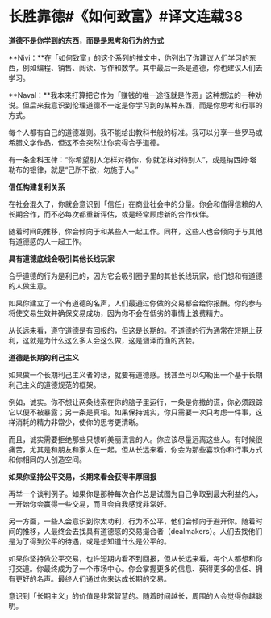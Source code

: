 # 长胜靠德#《如何致富》#译文连载38

**道德不是你学到的东西，而是是思考和行为的方式**

**Nivi：**在「如何致富」的这个系列的推文中，你列出了你建议人们学习的东西，例如编程、销售、阅读、写作和数学。其中最后一条是道德，你也建议人们去学习。

**Naval：**我本来打算把它作为「赚钱的唯一途径就是作恶」这种想法的一种劝说。但后来我意识到伦理道德不一定是你学习到的某种东西，而是你思考和行事的方式。

每个人都有自己的道德准则。我不能给出教科书般的标准。我可以分享一些罗马或希腊文学作品，但这不会突然让你变得合乎道德。

有一条金科玉律：“你希望别人怎样对待你，你就怎样对待别人”，或是纳西姆·塔勒布的银律，就是“己所不欲，勿施于人。”

**信任构建复利关系**

在社会混久了，你就会意识到「信任」在商业社会中的分量。你会和值得信赖的人长期合作，而不必每次都重新评估，或是经常顾虑新的合作伙伴。

随着时间的推移，你会倾向于和某些人一起工作。同样，这些人也会倾向于与其他有道德感的人一起工作。

**具有道德底线会吸引其他长线玩家**

合乎道德的行为是利己的，因为它会吸引圈子里的其他长线玩家，他们想和有道德的人做生意。

如果你建立了一个有道德的名声，人们最通过你做的交易都会给你报酬。你的参与将使交易生效并确保交易成功，因为你不会在低劣的事情上浪费精力。

从长远来看，遵守道德是有回报的，但这是长期的。不道德的行为通常在短期上获利，这就是为什么这么多人会这么做，这是涸泽而渔的贪婪。

**道德是长期的利己主义**

如果做一个长期利己主义者的话，就要有道德感。我甚至可以勾勒出一个基于长期利己主义的道德规范的框架。

例如，诚实。你不想让两条线索在你的脑子里运行，一条是你撒的谎，你必须跟踪它以便不被暴露；另一条是真相。如果保持诚实，你只需要一次只考虑一件事，这样消耗的精力非常少，使你的思考更清晰。

而且，诚实需要拒绝那些只想听美丽谎言的人。你应该尽量远离这些人。有时候很痛苦，尤其是和朋友和家人在一起。但从长远来看，你会为那些喜欢你和行事方式和你相同的人创造空间。

**如果你坚持公平交易，长期来看会获得丰厚回报**

再举一个谈判例子。如果你是那种每次合作总是试图为自己争取到最大利益的人，一开始你会赢得一些交易，而且会自我感觉非常好。

另一方面，一些人会意识到你太功利，行为不公平，他们会倾向于避开你。随着时间的推移，人最终会去找具有道德感的交易撮合者（dealmakers）。人们去找他们是为了得到公平的待遇，或是想知道什么是公平的。

如果你坚持做公平交易，也许短期内看不到回报，但从长远来看，每个人都想和你打交道。你最终成为了一个市场中心。你会掌握更多的信息、获得更多的信任、拥有更好的名声。最终人们通过你来达成长期的交易。

意识到「长期主义」的价值是非常智慧的。随着时间越长，周围的人会觉得你越聪明。